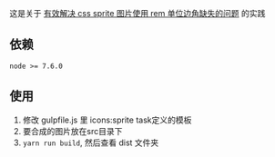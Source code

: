 这是关于 [有效解决 css sprite 图片使用 rem 单位边角缺失的问题](http://think2011.net/2017/03/31/css-sprite/) 的实践
## 依赖
    node >= 7.6.0

## 使用
 1. 修改 gulpfile.js 里 icons:sprite task定义的模板
 2. 要合成的图片放在src目录下
 3. `yarn run build`, 然后查看 dist 文件夹
